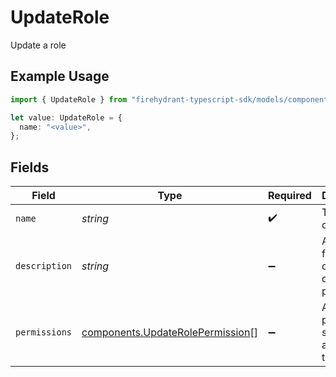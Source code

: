 # UpdateRole

Update a role

## Example Usage

```typescript
import { UpdateRole } from "firehydrant-typescript-sdk/models/components";

let value: UpdateRole = {
  name: "<value>",
};
```

## Fields

| Field                                                                                | Type                                                                                 | Required                                                                             | Description                                                                          |
| ------------------------------------------------------------------------------------ | ------------------------------------------------------------------------------------ | ------------------------------------------------------------------------------------ | ------------------------------------------------------------------------------------ |
| `name`                                                                               | *string*                                                                             | :heavy_check_mark:                                                                   | The name of the role.                                                                |
| `description`                                                                        | *string*                                                                             | :heavy_minus_sign:                                                                   | A long-form description of the role's purpose.                                       |
| `permissions`                                                                        | [components.UpdateRolePermission](../../models/components/updaterolepermission.md)[] | :heavy_minus_sign:                                                                   | An array of permission slugs to assign to the role.                                  |